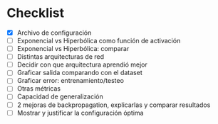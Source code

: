 # Checklist

- [x] Archivo de configuración
- [ ] Exponencial vs Hiperbólica como función de activación
- [ ] Exponencial vs Hiperbólica: comparar
- [ ] Distintas arquitecturas de red
- [ ] Decidir con que arquitectura aprendió mejor
- [ ] Graficar salida comparando con el dataset
- [ ] Graficar error: entrenamiento/testeo
- [ ] Otras métricas
- [ ] Capacidad de generalización
- [ ] 2 mejoras de backpropagation, explicarlas y comparar resultados
- [ ] Mostrar y justificar la configuración óptima